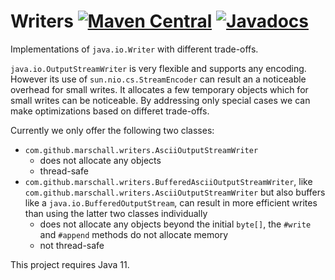 Writers [![Maven Central](https://maven-badges.herokuapp.com/maven-central/com.github.marschall/writers/badge.svg)](https://maven-badges.herokuapp.com/maven-central/com.github.marschall/writers) [![Javadocs](https://www.javadoc.io/badge/com.github.marschall/writers.svg)](https://www.javadoc.io/doc/com.github.marschall/writers)
=======

Implementations of `java.io.Writer` with different trade-offs.

`java.io.OutputStreamWriter` is very flexible and supports any encoding. However its use of `sun.nio.cs.StreamEncoder` can result an a noticeable overhead for small writes. It allocates a few temporary objects which for small writes can be noticeable. By addressing only special cases we can make optimizations based on differet trade-offs.

Currently we only offer the following two classes:

* `com.github.marschall.writers.AsciiOutputStreamWriter`
  * does not allocate any objects
  * thread-safe
* `com.github.marschall.writers.BufferedAsciiOutputStreamWriter`, like `com.github.marschall.writers.AsciiOutputStreamWriter` but also buffers like a `java.io.BufferedOutputStream`, can result in more efficient writes than using the latter two classes individually
  * does not allocate any objects beyond the initial `byte[]`, the `#write` and `#append` methods do not allocate memory
  * not thread-safe

This project requires Java 11.
